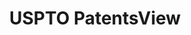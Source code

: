 ---
bigquery: https://console.cloud.google.com/bigquery?p=patents-public-data&d=patentsview&page=dataset
citation: Attribution should be given to PatentsView for use, distribution, or derivative
  works.
code: https://github.com/CSSIP-AIR/PatentsView-Code-Snippets/
contributors: USPTO
cost: None
description: 'PatentsView includes US patent data including raw data (summaries, applications,
  pregrant applications), disambugations of inventors and assignees, and inventor
  gender estimates.  Also foreign priority data, # of figures and sheets, and government
  interest statements.'
documentation: https://patentsview.org/query/builder-faqs
last_edit: 04/05/2022, 16:38:39
location: https://patentsview.org/
maintained_by: USPTO
record_creation_timestamp: 12/2/2020 17:20:46
schema_fields:
- doc_type
- length
- citation_id
- term_disclaimer
- disamb_inventor_id_20170808
- disamb_inventor_id_20171003
- application_id
- rule_47
- subclass_id
- group
- lawyer_id
- field_id
- name_last
- organization
- disamb_inventor_id_20191231
- lapse_of_patent
- contract_award_number
- disamb_inventor_id_20200331
- assignee_id
- num
- symbol_position
- status
- num_claims
- num_sheets
- term_grant
- organization_id
- dependent
- location_id
- classification_data_source
- field_title
- disamb_inventor_id_20200630
- title
- series_code
- latin_name
- deceased
- city
- text
- subclass
- rel_id
- disamb_inventor_id_20190820
- level_one
- subcategory_id
- relkind
- name
- disamb_inventor_id_20191008
- country_transformed
- term_extension
- mainclass_id
- withdrawn
- male_flag
- lname
- role
- rawlocation_id
- uuid
- variety
- subsection_id
- disclaimer_date
- name_first
- state_fips
- latlong
- disamb_inventor_id_20201229
- subgroup_id
- state
- level_two
- action_date
- county
- section
- _102_date
- level_three
- disamb_inventor_id_20200929
- section_id
- classification_value
- group_id
- date
- main_group
- classification_status
- filename
- longitude
- type
- inventor_id
- abstract
- disamb_assignee_id_20190820
- county_fips
- f102_date
- gi_statement
- rawassignee_id
- disamb_assignee_id_20191008
- _371_date
- exemplary
- disamb_assignee_id_20200331
- num_figures
- publication_number
- ipc_class
- designation
- category_id
- disamb_inventor_id_20170307
- disamb_inventor_id_20171226
- disamb_inventor_id_20190312
- disamb_assignee_id_20200929
- latitude
- attribution_status
- disamb_inventor_id_20181127
- country
- category
- ipc_version_indicator
- disamb_inventor_id_20180528
- reldocno
- sector_title
- classification_level
- doctype
- kind
- sequence
- disamb_assignee_id_20190312
- patent_id
- fname
- f371_date
- id
- disamb_assignee_id_20191231
- disamb_assignee_id_20200630
- applicant_type
- male
- subgroup
- disamb_assignee_id_20181127
- number
- rawinventor_id
shortname: patentsview
tags:
- disambiguation
- United States
- gender
terms_of_use: Creative Commons Attribution 4.0 International License.
timeframe: 1963-1999
title: USPTO PatentsView
uuid: cf1780b1-e265-4e49-8d1d-83b9cfe0fd9a
---
